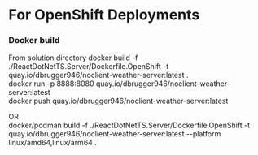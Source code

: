 # For OpenShift Deployments

### Docker build
From solution directory
docker build  -f ./ReactDotNetTS.Server/Dockerfile.OpenShift -t quay.io/dbrugger946/noclient-weather-server:latest  .  
docker run -p 8888:8080 quay.io/dbrugger946/noclient-weather-server:latest  
docker push quay.io/dbrugger946/noclient-weather-server:latest

OR  
docker/podman build  -f ./ReactDotNetTS.Server/Dockerfile.OpenShift -t quay.io/dbrugger946/noclient-weather-server:latest --platform linux/amd64,linux/arm64 . 